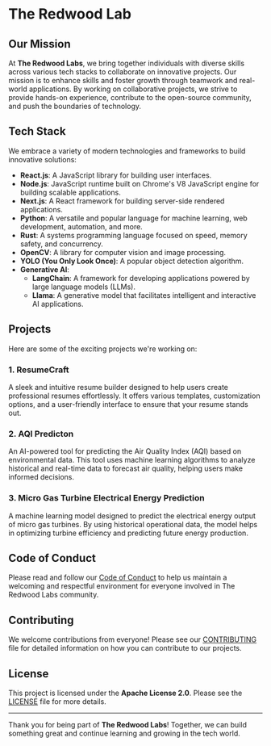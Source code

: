 # The Redwood Lab

## Our Mission

At **The Redwood Labs**, we bring together individuals with diverse skills across various tech stacks to collaborate on innovative projects. Our mission is to enhance skills and foster growth through teamwork and real-world applications. By working on collaborative projects, we strive to provide hands-on experience, contribute to the open-source community, and push the boundaries of technology.

## Tech Stack

We embrace a variety of modern technologies and frameworks to build innovative solutions:

- **React.js**: A JavaScript library for building user interfaces.
- **Node.js**: JavaScript runtime built on Chrome's V8 JavaScript engine for building scalable applications.
- **Next.js**: A React framework for building server-side rendered applications.
- **Python**: A versatile and popular language for machine learning, web development, automation, and more.
- **Rust**: A systems programming language focused on speed, memory safety, and concurrency.
- **OpenCV**: A library for computer vision and image processing.
- **YOLO (You Only Look Once)**: A popular object detection algorithm.
- **Generative AI**:
  - **LangChain**: A framework for developing applications powered by large language models (LLMs).
  - **Llama**: A generative model that facilitates intelligent and interactive AI applications.

## Projects

Here are some of the exciting projects we're working on:

### 1. ResumeCraft
A sleek and intuitive resume builder designed to help users create professional resumes effortlessly. It offers various templates, customization options, and a user-friendly interface to ensure that your resume stands out.

### 2. AQI Predicton
An AI-powered tool for predicting the Air Quality Index (AQI) based on environmental data. This tool uses machine learning algorithms to analyze historical and real-time data to forecast air quality, helping users make informed decisions.

### 3. Micro Gas Turbine Electrical Energy Prediction
A machine learning model designed to predict the electrical energy output of micro gas turbines. By using historical operational data, the model helps in optimizing turbine efficiency and predicting future energy production.

## Code of Conduct

Please read and follow our [Code of Conduct](./Code_of_conduct.md) to help us maintain a welcoming and respectful environment for everyone involved in The Redwood Labs community.

## Contributing

We welcome contributions from everyone! Please see our [CONTRIBUTING](./Contribution.md) file for detailed information on how you can contribute to our projects.

## License

This project is licensed under the **Apache License 2.0**. Please see the [LICENSE](./LICENSE) file for more details.

---

Thank you for being part of **The Redwood Labs**! Together, we can build something great and continue learning and growing in the tech world.

